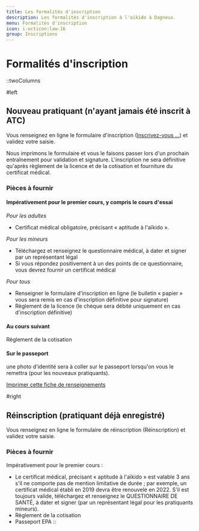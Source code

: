 ```yaml
---
title: Les formalités d'inscription
description: Les formalités d'inscription à l'aïkido à Dagneux.
menu: Formalités d'inscription
icon: i-octicon:law-16
group: Inscriptions
---
```


# Formalités d'inscription

::twoColumns

#left

## Nouveau pratiquant (n'ayant jamais été inscrit à ATC)

Vous renseignez en ligne le formulaire d'inscription ([Inscrivez-vous ...](/inscription/premiere)) et validez votre saisie.

Nous imprimons le formulaire et vous le faisons passer lors d'un prochain entraînement pour validation et signature. L'inscription ne sera définitive qu'après règlement de la licence et de la cotisation et fourniture du certificat médical.

### Pièces à fournir

#### Impérativement pour le premier cours, y compris le cours d'essai

*Pour les adultes*

- Certificat médical obligatoire, précisant « aptitude à l'aïkido ».

*Pour les mineurs*

- Téléchargez et renseignez le questionnaire médical, à dater et signer par un représentant légal
- Si vous répondez positivement à un des points de ce questionnaire, vous devrez fournir un certificat médical

*Pour tous*

- Renseigner le formulaire d'inscription en ligne (le bulletin « papier » vous sera remis en cas d'inscription définitive pour signature)
- Règlement de la licence (le chèque sera débité uniquement en cas d'inscription définitive)

#### Au cours suivant

Règlement de la cotisation

#### Sur le passeport

une photo d'identité sera à coller sur le passeport lorsqu'on vous le remettra (pour les nouveaux pratiquants).

[Imprimer cette fiche de renseignements]()

#right
## Réinscription (pratiquant déjà enregistré)

Vous renseignez en ligne le formulaire de réinscription (Réinscription) et validez votre saisie.

### Pièces à fournir

Impérativement pour le premier cours :

- Le certificat médical, précisant « aptitude à l'aïkido » est valable 3 ans s'il ne comporte pas de mention limitative de durée ; par exemple, un certificat médical établi en 2019 devra être renouvelé en 2022. S'il est toujours valide, téléchargez et renseignez le QUESTIONNAIRE DE SANTÉ, à dater et signer (par un représentant légal pour les pratiquants mineurs).
- Règlement de la cotisation
- Passeport EPA
::